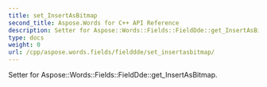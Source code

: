 ```yaml
---
title: set_InsertAsBitmap
second_title: Aspose.Words for C++ API Reference
description: Setter for Aspose::Words::Fields::FieldDde::get_InsertAsBitmap. 
type: docs
weight: 0
url: /cpp/aspose.words.fields/fielddde/set_insertasbitmap/
---
```


Setter for Aspose::Words::Fields::FieldDde::get_InsertAsBitmap. 

